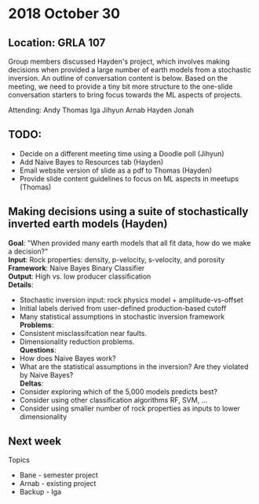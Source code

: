 # 2018 October 30
## Location: GRLA 107 

Group members discussed Hayden's project, which involves making decisions when provided a large number of earth models from a stochastic inversion.  An outline of conversation content is below.  Based on the meeting, we need to provide a tiny bit more structure to the one-slide conversation starters to bring focus towards the ML aspects of projects.     

Attending:
Andy Thomas Iga Jihyun Arnab Hayden Jonah

TODO:  
-----
- Decide on a different meeting time using a Doodle poll (Jihyun) 
- Add Naive Bayes to Resources tab (Hayden)   
- Email website version of slide as a pdf to Thomas (Hayden)  
- Provide slide content guidelines to focus on ML aspects in meetups (Thomas)  

Making decisions using a suite of stochastically inverted earth models (Hayden)
------
**Goal**:  "When provided many earth models that all fit data, how do we make a decision?"   
**Input**:  Rock properties: density, p-velocity, s-velocity, and porosity   
**Framework**:  Naive Bayes Binary Classifier   
**Output**:  High vs. low producer classification   
**Details**:  
- Stochastic inversion input: rock physics model + amplitude-vs-offset  
- Initial labels derived from user-defined production-based cutoff  
- Many statistical assumptions in stochastic inversion framework  
**Problems**:  
- Consistent misclassifcation near faults.  
- Dimensionality reduction problems.  
**Questions**:  
- How does Naive Bayes work?  
- What are the statistical assumptions in the inversion?  Are they violated by Naive Bayes?  
**Deltas**:  
- Consider exploring which of the 5,000 models predicts best?   
- Consider using other classification algorithms RF, SVM, ...   
- Consider using smaller number of rock properties as inputs to lower dimensionality  

Next week
---------
Topics  
- Bane - semester project  
- Arnab - existing project  
- Backup - Iga
